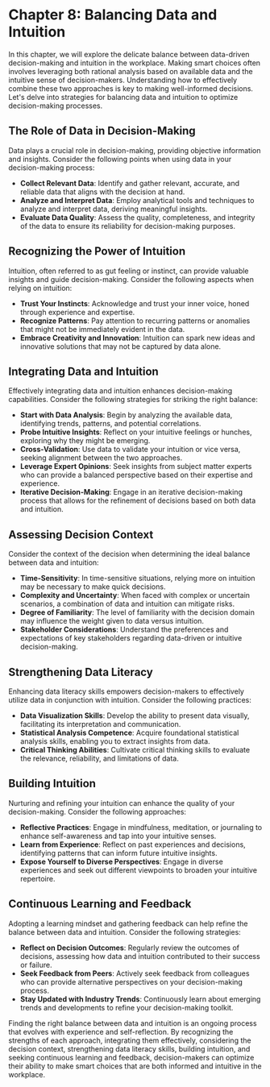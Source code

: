 Chapter 8: Balancing Data and Intuition
=======================================

In this chapter, we will explore the delicate balance between data-driven decision-making and intuition in the workplace. Making smart choices often involves leveraging both rational analysis based on available data and the intuitive sense of decision-makers. Understanding how to effectively combine these two approaches is key to making well-informed decisions. Let's delve into strategies for balancing data and intuition to optimize decision-making processes.

The Role of Data in Decision-Making
-----------------------------------

Data plays a crucial role in decision-making, providing objective information and insights. Consider the following points when using data in your decision-making process:

* **Collect Relevant Data**: Identify and gather relevant, accurate, and reliable data that aligns with the decision at hand.
* **Analyze and Interpret Data**: Employ analytical tools and techniques to analyze and interpret data, deriving meaningful insights.
* **Evaluate Data Quality**: Assess the quality, completeness, and integrity of the data to ensure its reliability for decision-making purposes.

Recognizing the Power of Intuition
----------------------------------

Intuition, often referred to as gut feeling or instinct, can provide valuable insights and guide decision-making. Consider the following aspects when relying on intuition:

* **Trust Your Instincts**: Acknowledge and trust your inner voice, honed through experience and expertise.
* **Recognize Patterns**: Pay attention to recurring patterns or anomalies that might not be immediately evident in the data.
* **Embrace Creativity and Innovation**: Intuition can spark new ideas and innovative solutions that may not be captured by data alone.

Integrating Data and Intuition
------------------------------

Effectively integrating data and intuition enhances decision-making capabilities. Consider the following strategies for striking the right balance:

* **Start with Data Analysis**: Begin by analyzing the available data, identifying trends, patterns, and potential correlations.
* **Probe Intuitive Insights**: Reflect on your intuitive feelings or hunches, exploring why they might be emerging.
* **Cross-Validation**: Use data to validate your intuition or vice versa, seeking alignment between the two approaches.
* **Leverage Expert Opinions**: Seek insights from subject matter experts who can provide a balanced perspective based on their expertise and experience.
* **Iterative Decision-Making**: Engage in an iterative decision-making process that allows for the refinement of decisions based on both data and intuition.

Assessing Decision Context
--------------------------

Consider the context of the decision when determining the ideal balance between data and intuition:

* **Time-Sensitivity**: In time-sensitive situations, relying more on intuition may be necessary to make quick decisions.
* **Complexity and Uncertainty**: When faced with complex or uncertain scenarios, a combination of data and intuition can mitigate risks.
* **Degree of Familiarity**: The level of familiarity with the decision domain may influence the weight given to data versus intuition.
* **Stakeholder Considerations**: Understand the preferences and expectations of key stakeholders regarding data-driven or intuitive decision-making.

Strengthening Data Literacy
---------------------------

Enhancing data literacy skills empowers decision-makers to effectively utilize data in conjunction with intuition. Consider the following practices:

* **Data Visualization Skills**: Develop the ability to present data visually, facilitating its interpretation and communication.
* **Statistical Analysis Competence**: Acquire foundational statistical analysis skills, enabling you to extract insights from data.
* **Critical Thinking Abilities**: Cultivate critical thinking skills to evaluate the relevance, reliability, and limitations of data.

Building Intuition
------------------

Nurturing and refining your intuition can enhance the quality of your decision-making. Consider the following approaches:

* **Reflective Practices**: Engage in mindfulness, meditation, or journaling to enhance self-awareness and tap into your intuitive senses.
* **Learn from Experience**: Reflect on past experiences and decisions, identifying patterns that can inform future intuitive insights.
* **Expose Yourself to Diverse Perspectives**: Engage in diverse experiences and seek out different viewpoints to broaden your intuitive repertoire.

Continuous Learning and Feedback
--------------------------------

Adopting a learning mindset and gathering feedback can help refine the balance between data and intuition. Consider the following strategies:

* **Reflect on Decision Outcomes**: Regularly review the outcomes of decisions, assessing how data and intuition contributed to their success or failure.
* **Seek Feedback from Peers**: Actively seek feedback from colleagues who can provide alternative perspectives on your decision-making process.
* **Stay Updated with Industry Trends**: Continuously learn about emerging trends and developments to refine your decision-making toolkit.

Finding the right balance between data and intuition is an ongoing process that evolves with experience and self-reflection. By recognizing the strengths of each approach, integrating them effectively, considering the decision context, strengthening data literacy skills, building intuition, and seeking continuous learning and feedback, decision-makers can optimize their ability to make smart choices that are both informed and intuitive in the workplace.
